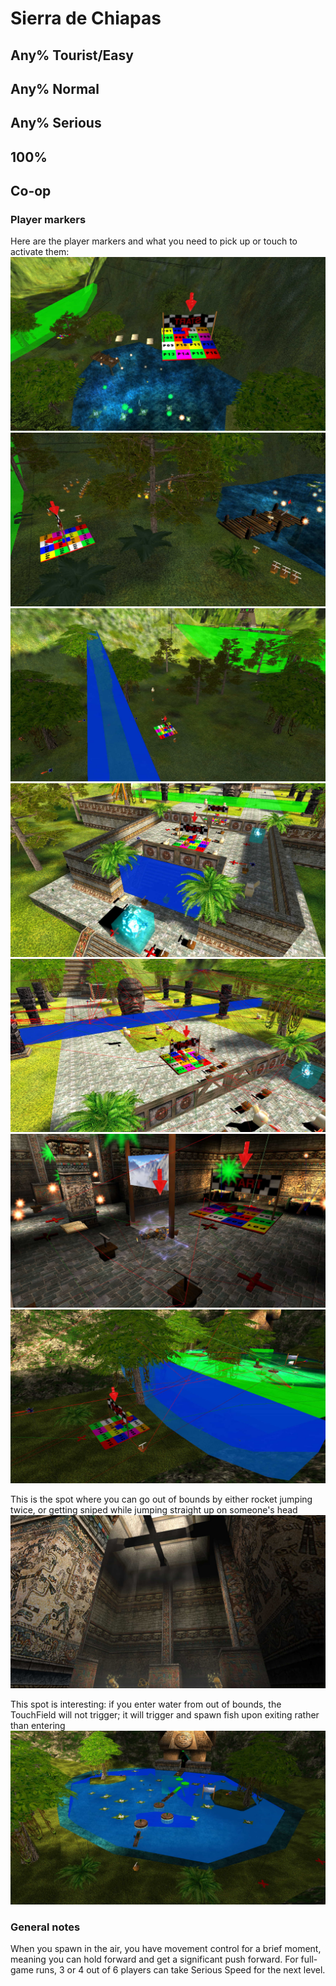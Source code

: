 # Sierra de Chiapas

## Any% Tourist/Easy

## Any% Normal

## Any% Serious

## 100%

## Co-op
### Player markers
Here are the player markers and what you need to pick up or touch to activate them:
![spawn1](images/01/spawn1.jpg)
![spawn2](images/01/spawn2.jpg)
![spawn3](images/01/spawn3.jpg)
![spawn4](images/01/spawn4.jpg)
![spawn5](images/01/spawn5.jpg)
![spawn6](images/01/spawn6.jpg)
![spawn21](images/01/spawn21.jpg)

This is the spot where you can go out of bounds by either rocket jumping twice, or getting sniped while jumping straight up on someone's head
![oob](images/01/oob.jpg)

This spot is interesting: if you enter water from out of bounds, the TouchField will not trigger; it will trigger and spawn fish upon exiting rather than entering
![water](images/01/water.jpg)


### General notes
When you spawn in the air, you have movement control for a brief moment, meaning you can hold forward and get a significant push forward.
For full-game runs, 3 or 4 out of 6 players can take Serious Speed for the next level.
